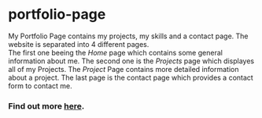 # portfolio-page

My Portfolio Page contains my projects, my skills and a contact page. The website is separated into 4 different pages.<br /> The first one beeing the _Home_ page which contains some general information about me. The second one is the _Projects_ page which displayes all of my Projects. The _Project_ Page contains more detailed information about a project. The last page is the contact page which provides a contact form to contact me.

### Find out more [here](https://fabian-kleine.dev/project/portfolio-page).
